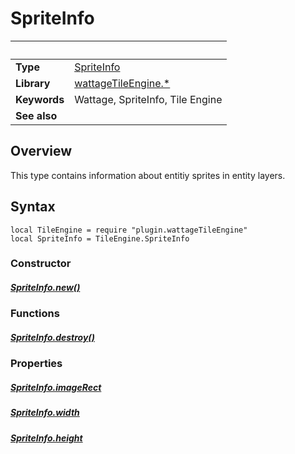 # SpriteInfo

|                      | &nbsp;
| -------------------- | ---------------------------------------------------------------
| __Type__             | [SpriteInfo](type_spriteInfo.markdown)
| __Library__          | [wattageTileEngine.*](../Readme.markdown)
| __Keywords__         | Wattage, SpriteInfo, Tile Engine
| __See also__         |

## Overview

This type contains information about entitiy sprites in
entity layers.

## Syntax

	local TileEngine = require "plugin.wattageTileEngine"
	local SpriteInfo = TileEngine.SpriteInfo

### Constructor

##### [SpriteInfo.new()](new.markdown)

### Functions

##### [SpriteInfo.destroy()](destroy.markdown)

### Properties

##### [SpriteInfo.imageRect](imageRect.markdown)

##### [SpriteInfo.width](width.markdown)

##### [SpriteInfo.height](height.markdown)